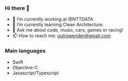 ### Hi there 👋

- 🔭 I’m currently working at @NTTDATA.
- 🌱 I’m currently learning Clean Architecture.
- 💬 Ask me about code, music, cars, games or racing!
- 📫 How to reach me: outrowender@gmail.com

### Main languages
- Swift
- Objective-C
- Javascript/Typescript
